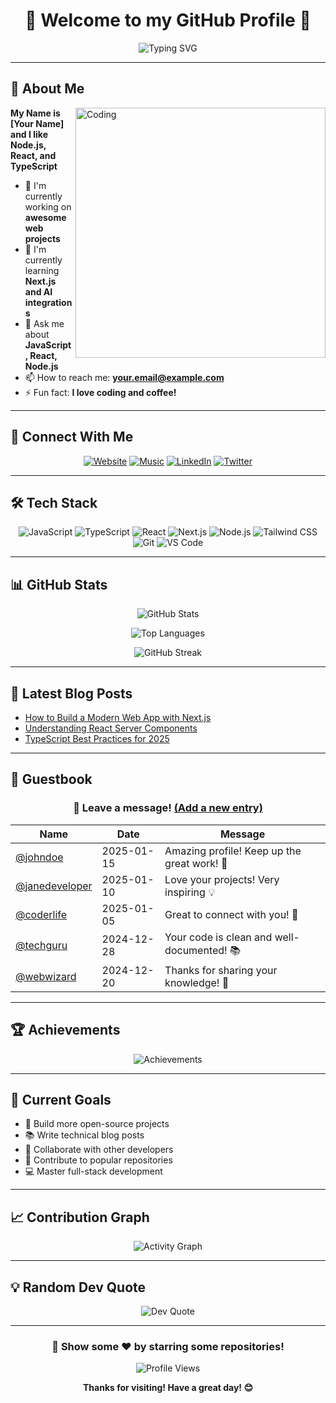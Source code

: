 <div align="center">

# 🌟 Welcome to my GitHub Profile 🌟

<img src="https://readme-typing-svg.herokuapp.com?font=Fira+Code&size=32&duration=2800&pause=2000&color=00D9FF&center=true&vCenter=true&width=600&lines=Hi+there!+I'm+a+Developer;Welcome+to+my+GitHub!" alt="Typing SVG" />

</div>

---

## 👋 About Me

<img align="right" alt="Coding" width="400" src="https://raw.githubusercontent.com/abhisheknaiidu/abhisheknaiidu/master/code.gif">

**My Name is [Your Name] and I like Node.js, React, and TypeScript**

- 🔭 I'm currently working on **awesome web projects**
- 🌱 I'm currently learning **Next.js and AI integrations**
- 💬 Ask me about **JavaScript, React, Node.js**
- 📫 How to reach me: **your.email@example.com**
- ⚡ Fun fact: **I love coding and coffee!**

---

## 🔗 Connect With Me

<div align="center">

[![Website](https://img.shields.io/badge/Website-Visit%20my%20personal%20website-blue?style=for-the-badge&logo=google-chrome)](https://yourwebsite.com)
[![Music](https://img.shields.io/badge/Spotify-Listen%20to%20cool%20music-1DB954?style=for-the-badge&logo=spotify)](https://open.spotify.com/user/yourusername)
[![LinkedIn](https://img.shields.io/badge/LinkedIn-Connect-0077B5?style=for-the-badge&logo=linkedin)](https://linkedin.com/in/yourprofile)
[![Twitter](https://img.shields.io/badge/Twitter-Follow-1DA1F2?style=for-the-badge&logo=twitter)](https://twitter.com/yourhandle)

</div>

---

## 🛠️ Tech Stack

<div align="center">

![JavaScript](https://img.shields.io/badge/JavaScript-F7DF1E?style=for-the-badge&logo=javascript&logoColor=black)
![TypeScript](https://img.shields.io/badge/TypeScript-007ACC?style=for-the-badge&logo=typescript&logoColor=white)
![React](https://img.shields.io/badge/React-20232A?style=for-the-badge&logo=react&logoColor=61DAFB)
![Next.js](https://img.shields.io/badge/Next.js-000000?style=for-the-badge&logo=next.js&logoColor=white)
![Node.js](https://img.shields.io/badge/Node.js-43853D?style=for-the-badge&logo=node.js&logoColor=white)
![Tailwind CSS](https://img.shields.io/badge/Tailwind_CSS-38B2AC?style=for-the-badge&logo=tailwind-css&logoColor=white)
![Git](https://img.shields.io/badge/Git-F05032?style=for-the-badge&logo=git&logoColor=white)
![VS Code](https://img.shields.io/badge/VS_Code-007ACC?style=for-the-badge&logo=visual-studio-code&logoColor=white)

</div>

---

## 📊 GitHub Stats

<div align="center">

![GitHub Stats](https://github-readme-stats.vercel.app/api?username=yourusername&show_icons=true&theme=radical)

![Top Languages](https://github-readme-stats.vercel.app/api/top-langs/?username=yourusername&layout=compact&theme=radical)

![GitHub Streak](https://github-readme-streak-stats.herokuapp.com/?user=yourusername&theme=radical)

</div>

---

## 📝 Latest Blog Posts

<!-- BLOG-POST-LIST:START -->
- [How to Build a Modern Web App with Next.js](https://yourblog.com/post1)
- [Understanding React Server Components](https://yourblog.com/post2)
- [TypeScript Best Practices for 2025](https://yourblog.com/post3)
<!-- BLOG-POST-LIST:END -->

---

## 📖 Guestbook

<div align="center">

### 💬 Leave a message! [(Add a new entry)](https://github.com/yourusername/yourusername/issues/new?title=Guestbook%20Entry&body=Leave%20your%20message%20here!)

</div>

| Name | Date | Message |
|------|------|---------|
| [@johndoe](https://github.com/johndoe) | 2025-01-15 | Amazing profile! Keep up the great work! 🚀 |
| [@janedeveloper](https://github.com/janedeveloper) | 2025-01-10 | Love your projects! Very inspiring 💡 |
| [@coderlife](https://github.com/coderlife) | 2025-01-05 | Great to connect with you! 👋 |
| [@techguru](https://github.com/techguru) | 2024-12-28 | Your code is clean and well-documented! 📚 |
| [@webwizard](https://github.com/webwizard) | 2024-12-20 | Thanks for sharing your knowledge! 🙏 |

---

## 🏆 Achievements

<div align="center">

![Achievements](https://github-profile-trophy.vercel.app/?username=yourusername&theme=radical&no-frame=true&no-bg=true&margin-w=4)

</div>

---

## 🎯 Current Goals

- 🚀 Build more open-source projects
- 📚 Write technical blog posts
- 🤝 Collaborate with other developers
- 🌟 Contribute to popular repositories
- 💻 Master full-stack development

---

## 📈 Contribution Graph

<div align="center">

![Activity Graph](https://github-readme-activity-graph.vercel.app/graph?username=yourusername&theme=react-dark&hide_border=true)

</div>

---

## 💡 Random Dev Quote

<div align="center">

![Dev Quote](https://quotes-github-readme.vercel.app/api?type=horizontal&theme=radical)

</div>

---

<div align="center">

### 🌟 Show some ❤️ by starring some repositories!

![Profile Views](https://komarev.com/ghpvc/?username=yourusername&color=brightgreen&style=for-the-badge)

**Thanks for visiting! Have a great day! 😊**

</div>
